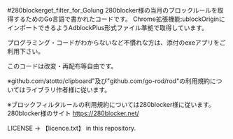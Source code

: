 #280blockerget_filter_for_Golung
280blocker様の当月のブロックルールを取得するためのGo言語で書かれたコードです。
Chrome拡張機能:ublockOriginにインポートできるようAdblockPlus形式ファイル準拠で取得しています。

プログラミング・コードがわからないなど不慣れな方は、添付のexeアプリをご利用下さい。

このコードは改変・再配布等自由です。

※github.com/atotto/clipboard"及び"github.com/go-rod/rod"の利用規約についてはライブラリ作者様に従います。

※ブロックフィルタルールの利用規約については280blocker様に従います。
280blocker様のサイト
https://280blocker.net/

LICENSE → 【licence.txt】 in this repository.
